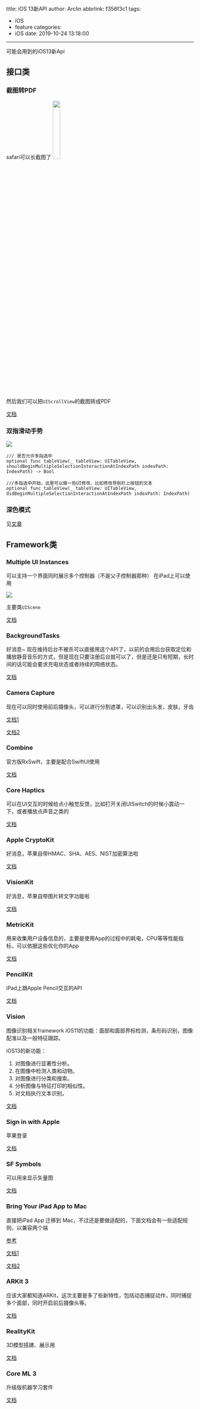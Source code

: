 title: iOS 13新API
author: Arclin
abbrlink: f356f3c1
tags:
  - iOS
  - feature
categories:
  - iOS
date: 2019-10-24 13:18:00
---

可能会用到的iOS13新Api

<!-- more -->

## 接口类

### 截图转PDF

safari可以长截图了
<img width=20% src="https://i.loli.net/2019/10/24/iHxWAqL63E2ZfMY.jpg">

然后我们可以把`UIScrollView`的截图转成PDF

[文档](https://developer.apple.com/documentation/uikit/uiscreenshotservicedelegate)

### 双指滑动手势

![](https://i.loli.net/2019/10/24/FbSEV8WCXcQRrf9.gif)

```
/// 是否允许多指选中
optional func tableView(_ tableView: UITableView, shouldBeginMultipleSelectionInteractionAtIndexPath indexPath: IndexPath) -> Bool

///多指选中开始，这里可以做一些UI修改，比如修改导航栏上按钮的文本
optional func tableView(_ tableView: UITableView, didBeginMultipleSelectionInteractionAtIndexPath indexPath: IndexPath) 
```

### 深色模式

见[文章](https://www.jianshu.com/p/176537b0d9dd)

## Framework类

### Multiple UI Instances

可以支持一个界面同时展示多个控制器（不是父子控制器那种）
在iPad上可以使用

![](https://docs-assets.developer.apple.com/published/8ce996907a/fc0975ae-c186-438c-abdd-5280f650c377.png)

主要类`UIScene`

[文档](https://developer.apple.com/documentation/uikit/app_and_environment)


### BackgroundTasks

好消息~ 现在维持后台不被杀可以直接用这个API了，以前的会用后台获取定位和播放静音音乐的方式，但是现在只要注册后台就可以了，但是还是只有短期，长时间的话可能会要求充电状态或者持续的网络状态。

[文档](https://developer.apple.com/documentation/backgroundtasks/)

### Camera Capture

现在可以同时使用前后摄像头，可以进行分割遮罩，可以识别出头发，皮肤，牙齿

[文档1](https://developer.apple.com/documentation/avfoundation/avcapturemulticamsession/)

[文档2](https://developer.apple.com/documentation/avfoundation/avsemanticsegmentationmatte/)

### Combine

官方版RxSwift，主要是配合SwiftUI使用

[文档](https://developer.apple.com/documentation/combine/)

### Core Haptics

可以在UI交互的时候给点小触觉反馈，比如打开关闭UISwitch的时候小震动一下，或者播放点声音之类的

[文档](https://developer.apple.com/documentation/corehaptics/)

### Apple CryptoKit

好消息，苹果自带HMAC、SHA、AES、NIST加密算法啦

[文档](https://developer.apple.com/documentation/cryptokit/)

### VisionKit

好消息，苹果自带图片转文字功能啦

[文档](https://developer.apple.com/documentation/visionkit/)

### MetricKit

用来收集用户设备信息的，主要是使用App的过程中的耗电，CPU等等性能指标，可以依据这些优化你的App

[文档](https://developer.apple.com/documentation/metrickit/)

### PencilKit

iPad上跟Apple Pencil交互的API

[文档](https://developer.apple.com/documentation/pencilkit/)

### Vision

图像识别相关framework
iOS11的功能：面部和面部界标检测，条形码识别，图像配准以及一般特征跟踪。

iOS13的新功能：
1. 对图像进行显著性分析。
2. 在图像中检测人类和动物。
3. 对图像进行分类和搜索。
4. 分析图像与特征打印的相似性。
5. 对文档执行文本识别。

[文档](https://developer.apple.com/documentation/vision/)

### Sign in with Apple

苹果登录

[文档](https://developer.apple.com/sign-in-with-apple/get-started/)

### SF Symbols

可以用来显示矢量图

[文档](https://developer.apple.com/documentation/uikit/uiimage/configuring_and_displaying_symbol_images_in_your_ui/)

### Bring Your iPad App to Mac

直接把iPad App 迁移到 Mac，不过还是要做适配的，下面文档会有一些适配规则，以兼容两个端

[参考](https://developer.apple.com/design/human-interface-guidelines/ios/overview/mac-catalyst/)

[文档1](https://developer.apple.com/documentation/xcode/creating_a_mac_version_of_your_ipad_app)

[文档2](https://developer.apple.com/documentation/uikit/mac_catalyst/optimizing_your_ipad_app_for_mac)

### ARKit 3

应该大家都知道ARKit，这次主要是多了些新特性，包括动态捕捉动作，同时捕捉多个面部，同时开启前后摄像头等。

[文档](https://developer.apple.com/documentation/arkit/)

### RealityKit

3D模型搭建、展示用

[文档](https://developer.apple.com/documentation/realitykit/)

### Core ML 3

升级版机器学习套件

[文档](https://developer.apple.com/documentation/coreml/)


